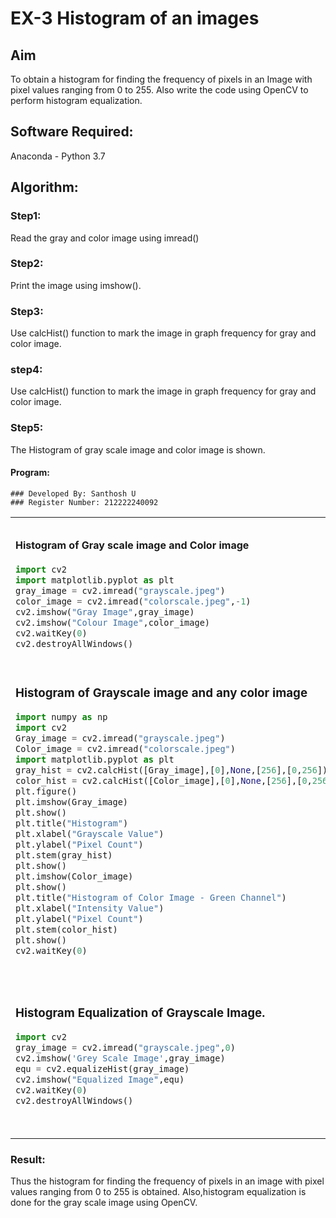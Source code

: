 # EX-3 Histogram of an images
## Aim
To obtain a histogram for finding the frequency of pixels in an Image with pixel values ranging from 0 to 255. Also write the code using OpenCV to perform histogram equalization.

## Software Required:
Anaconda - Python 3.7

## Algorithm:
### Step1:
Read the gray and color image using imread()

### Step2:
Print the image using imshow().



### Step3:
Use calcHist() function to mark the image in graph frequency for gray and color image.

### step4:
Use calcHist() function to mark the image in graph frequency for gray and color image.

### Step5:
The Histogram of gray scale image and color image is shown.


#### Program:
```
### Developed By: Santhosh U
### Register Number: 212222240092
```
<table>
  <tr>
    <td width=50%>
      
####  Histogram of Gray scale image and Color image  
```python
import cv2
import matplotlib.pyplot as plt
gray_image = cv2.imread("grayscale.jpeg")
color_image = cv2.imread("colorscale.jpeg",-1)
cv2.imshow("Gray Image",gray_image)
cv2.imshow("Colour Image",color_image)
cv2.waitKey(0)
cv2.destroyAllWindows()
```
</td>
<td>
  
#### Output:
### Input Grayscale Image and Color Image
![Output1 1](https://github.com/SanthoshUthiraKumar/Histogram-of-an-images/assets/119477975/e10b0d71-1a44-476b-b47e-02d5028e1614)
![Output1 2](https://github.com/SanthoshUthiraKumar/Histogram-of-an-images/assets/119477975/1fe1a782-00dd-46b4-a5fc-2f4295ec15b7)

</td>
</tr>



<tr>
  <td width=50%>

### Histogram of Grayscale image and any color image
```python
import numpy as np
import cv2
Gray_image = cv2.imread("grayscale.jpeg")
Color_image = cv2.imread("colorscale.jpeg")
import matplotlib.pyplot as plt
gray_hist = cv2.calcHist([Gray_image],[0],None,[256],[0,256])
color_hist = cv2.calcHist([Color_image],[0],None,[256],[0,256])
plt.figure()
plt.imshow(Gray_image)
plt.show()
plt.title("Histogram")
plt.xlabel("Grayscale Value")
plt.ylabel("Pixel Count")
plt.stem(gray_hist)
plt.show()
plt.imshow(Color_image)
plt.show()
plt.title("Histogram of Color Image - Green Channel")
plt.xlabel("Intensity Value")
plt.ylabel("Pixel Count")
plt.stem(color_hist)
plt.show()
cv2.waitKey(0)
```
</td>
<td>

### Output:
#### Histogram of Grayscale image and any color image
### Grayscale image
![Output2](https://github.com/SanthoshUthiraKumar/Histogram-of-an-images/assets/119477975/ac82014b-d3de-475f-98b3-0f4a9eff3a48)

### Color image
![Output3](https://github.com/SanthoshUthiraKumar/Histogram-of-an-images/assets/119477975/b31e01d3-0748-45f6-9e20-69f61bf67588)

</td>
</tr>



<tr>
  <td width=50%>

### Histogram Equalization of Grayscale Image.
```python
import cv2
gray_image = cv2.imread("grayscale.jpeg",0)
cv2.imshow('Grey Scale Image',gray_image)
equ = cv2.equalizeHist(gray_image)
cv2.imshow("Equalized Image",equ)
cv2.waitKey(0)
cv2.destroyAllWindows()
```
</td>
<td>
  
### Output:
### Histogram Equalization of Grayscale Image.
![Output3,1](https://github.com/SanthoshUthiraKumar/Histogram-of-an-images/assets/119477975/add86b56-158d-488c-a7ac-197ec0f4da33)
![Output3 2](https://github.com/SanthoshUthiraKumar/Histogram-of-an-images/assets/119477975/49348797-0a8c-44f6-b359-f440209a9267)

</td>
</tr>
</table>

### Result: 
Thus the histogram for finding the frequency of pixels in an image with pixel values ranging from 0 to 255 is obtained. Also,histogram equalization is done for the gray scale image using OpenCV.

